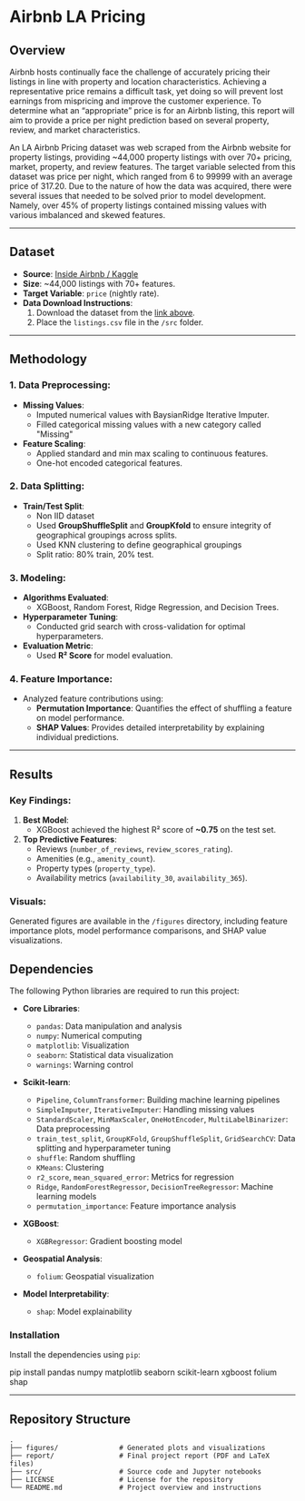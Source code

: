 # **Airbnb LA Pricing**

## **Overview**  
Airbnb hosts continually face the challenge of accurately pricing their listings in line with property and location characteristics. Achieving a representative price remains a difficult task, yet doing so will prevent lost earnings from mispricing and improve the customer experience. To determine what an “appropriate” price is for an Airbnb listing, this report will aim to provide a price per night prediction based on several property, review, and market characteristics.

An LA Airbnb Pricing dataset was web scraped from the Airbnb website for property listings, providing ~44,000 property listings with over 70+ pricing, market, property, and review features. The target variable selected from this dataset was price per night, which ranged from 6 to 99999 with an average price of 317.20. Due to the nature of how the data was acquired, there were several issues that needed to be solved prior to model development. Namely, over 45% of property listings contained missing values with various imbalanced and skewed features. 

---

## **Dataset**  
- **Source**: [Inside Airbnb / Kaggle](https://www.kaggle.com/datasets/achal2703/airbnb-listings-in-la-california-inside-airbnb/data)  
- **Size**: ~44,000 listings with 70+ features.  
- **Target Variable**: `price` (nightly rate).  
- **Data Download Instructions**:  
  1. Download the dataset from the [link above](https://www.kaggle.com/datasets/achal2703/airbnb-listings-in-la-california-inside-airbnb/data).
  2. Place the `listings.csv` file in the `/src` folder.

---

## **Methodology**  

### 1. **Data Preprocessing**:  
- **Missing Values**:  
  - Imputed numerical values with BaysianRidge Iterative Imputer.  
  - Filled categorical missing values with a new category called "Missing"
- **Feature Scaling**:  
  - Applied standard and min max scaling to continuous features.  
  - One-hot encoded categorical features.  

### 2. **Data Splitting**:  
- **Train/Test Split**:  
  - Non IID dataset
  - Used **GroupShuffleSplit** and **GroupKfold** to ensure integrity of geographical groupings across splits.
  - Used KNN clustering to define geographical groupings  
  - Split ratio: 80% train, 20% test.  

### 3. **Modeling**:  
- **Algorithms Evaluated**:  
  - XGBoost, Random Forest, Ridge Regression, and Decision Trees.  
- **Hyperparameter Tuning**:  
  - Conducted grid search with cross-validation for optimal hyperparameters.  
- **Evaluation Metric**:  
  - Used **R² Score** for model evaluation.  

### 4. **Feature Importance**:  
- Analyzed feature contributions using:  
  - **Permutation Importance**: Quantifies the effect of shuffling a feature on model performance.  
  - **SHAP Values**: Provides detailed interpretability by explaining individual predictions.

---

## **Results**  

### Key Findings:  
1. **Best Model**:  
   - XGBoost achieved the highest R² score of **~0.75** on the test set.  
2. **Top Predictive Features**:  
   - Reviews (`number_of_reviews`, `review_scores_rating`).  
   - Amenities (e.g., `amenity_count`).  
   - Property types (`property_type`).  
   - Availability metrics (`availability_30`, `availability_365`).  

### Visuals:  
Generated figures are available in the `/figures` directory, including feature importance plots, model performance comparisons, and SHAP value visualizations.

## Dependencies

The following Python libraries are required to run this project:

- **Core Libraries**:
  - `pandas`: Data manipulation and analysis
  - `numpy`: Numerical computing
  - `matplotlib`: Visualization
  - `seaborn`: Statistical data visualization
  - `warnings`: Warning control

- **Scikit-learn**:
  - `Pipeline`, `ColumnTransformer`: Building machine learning pipelines
  - `SimpleImputer`, `IterativeImputer`: Handling missing values
  - `StandardScaler`, `MinMaxScaler`, `OneHotEncoder`, `MultiLabelBinarizer`: Data preprocessing
  - `train_test_split`, `GroupKFold`, `GroupShuffleSplit`, `GridSearchCV`: Data splitting and hyperparameter tuning
  - `shuffle`: Random shuffling
  - `KMeans`: Clustering
  - `r2_score`, `mean_squared_error`: Metrics for regression
  - `Ridge`, `RandomForestRegressor`, `DecisionTreeRegressor`: Machine learning models
  - `permutation_importance`: Feature importance analysis

- **XGBoost**:
  - `XGBRegressor`: Gradient boosting model

- **Geospatial Analysis**:
  - `folium`: Geospatial visualization

- **Model Interpretability**:
  - `shap`: Model explainability

### Installation

Install the dependencies using `pip`:

pip install pandas numpy matplotlib seaborn scikit-learn xgboost folium shap

---

## **Repository Structure**  
```plaintext
.
├── figures/               # Generated plots and visualizations
├── report/                # Final project report (PDF and LaTeX files)
├── src/                   # Source code and Jupyter notebooks
├── LICENSE                # License for the repository
└── README.md              # Project overview and instructions

